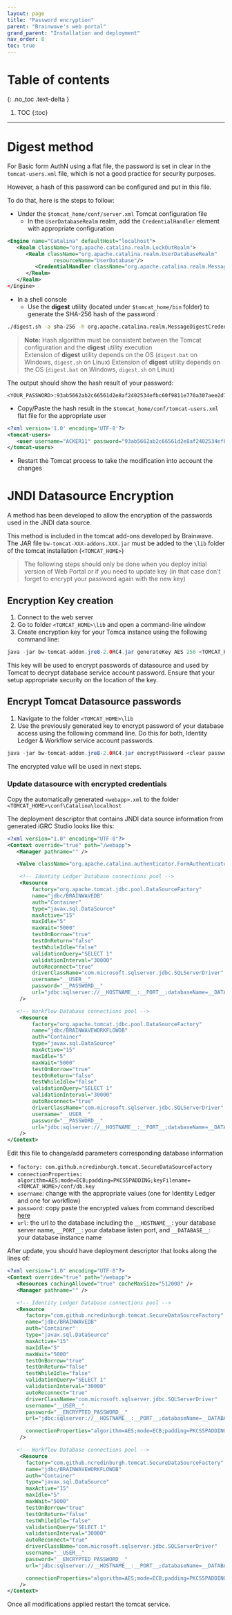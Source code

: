 ```yaml
---
layout: page
title: "Password encryption"
parent: "Brainwave's web portal"
grand_parent: "Installation and deployment"
nav_order: 8
toc: true
---
```


# Table of contents
{: .no_toc .text-delta }

1. TOC
{:toc}

---

# Digest method

For Basic form AuthN using a flat file, the password is set in clear in the `tomcat-users.xml` file, which is not a good practice for security purposes.

However, a hash of this password can be configured and put in this file.

To do that, here is the steps to follow:  
* Under the `$tomcat_home/conf/server.xml` Tomcat configuration file    
    * In the `UserDatabaseRealm` realm, add the `CredentialHandler` element with appropriate configuration  

```xml
<Engine name="Catalina" defaultHost="localhost">
   <Realm className="org.apache.catalina.realm.LockOutRealm">
      <Realm className="org.apache.catalina.realm.UserDatabaseRealm"
               resourceName="UserDatabase"/>
         <CredentialHandler className="org.apache.catalina.realm.MessageDigestCredentialHandler" algorithm="sha-256"/>
      </Realm>
   </Realm>
</Engine>
```

* In a shell console
    * Use the **digest** utility (located under `$tomcat_home/bin` folder) to generate the SHA-256 hash of the password :  

```bash
./digest.sh -a sha-256 -h org.apache.catalina.realm.MessageDigestCredentialHandler <YOUR_PASSWORD>
```

> **Note:**
> Hash algorithm must be consistent between the Tomcat configuration and the **digest** utility execution   
> Extension of **digest** utility depends on the OS (`digest.bat` on Windows, `digest.sh` on Linux)
> Extension of **digest** utility depends on the OS (`digest.bat` on Windows, `digest.sh` on Linux)

The output should show the hash result of your password:  

```
<YOUR_PASSWORD>:93ab5662ab2c66561d2e8af2402534efbc60f9811e770a307aee2d7684767881$1$aa0b6c1be9d8b1b86a60dbef5e0440f3f41a7872681303504d95baa446577096
```

* Copy/Paste the hash result in the `$tomcat_home/conf/tomcat-users.xml` flat file for the appropriate user  

```xml
<?xml version='1.0' encoding='UTF-8'?>
<tomcat-users>
   <user username="ACKER11" password="93ab5662ab2c66561d2e8af2402534efbc60f9811e770a307aee2d7684767881$1$aa0b6c1be9d8b1b86a60dbef5e0440f3f41a7872681303504d95baa446577096" roles="user,igrc_administrator"/>
</tomcat-users>
```

* Restart the Tomcat process to take the modification into account the changes

# JNDI Datasource Encryption

A method has been developed to allow the encryption of the passwords used in the JNDI data source.  

This method is included in the tomcat add-ons developed by Brainwave. The JAR file `bw-tomcat-XXX-addons.XXX.jar` must be added to the `\lib` folder of the tomcat installation (`<TOMCAT_HOME>`) 

> The following steps should only be done when you deploy initial version of Web Portal or if you need to update key (in that case don’t forget to encrypt your password again with the new key)

## Encryption Key creation 

1.	Connect to the web server 
2.	Go to folder `<TOMCAT_HOME>\lib` and open a command-line window
3.	Create encryption key for your Tomca instance using the following command line:

```java
java -jar bw-tomcat-addon.jre8-2.0RC4.jar generateKey AES 256 <TOMCAT_HOME>\conf\db.key
```

This key will be used to encrypt passwords of datasource and used by Tomcat to decrypt database service account password. Ensure that your setup appropriate security on the location of the key.


## Encrypt Tomcat Datasource passwords

1.	Navigate to the folder `<TOMCAT_HOME>\lib`
2.	Use the previously generated key to encrypt password of your database access using the following command line. Do this for both, Identity Ledger & Workflow service account passwords.

```java
java -jar bw-tomcat-addon.jre8-2.0RC4.jar encryptPassword <clear password> AES ECB PKCS5PADDING <TOMCAT_HOME>\conf\db.key
```

The encrypted value will be used in next steps.

### Update datasource with encrypted credentials

Copy the automatically generated `<webapp>.xml` to the folder `<TOMCAT_HOME>\conf\Catalina\localhost`


The deployment descriptor that contains JNDI data source information from generated iGRC Studio looks like this:

```xml
<?xml version="1.0" encoding="UTF-8"?>
<Context override="true" path="/webapp">
   <Manager pathname="" />

   <Valve className="org.apache.catalina.authenticator.FormAuthenticator" landingPage="/portal" characterEncoding="UTF-8" />

    <!-- Identity Ledger Database connections pool -->
    <Resource
        factory="org.apache.tomcat.jdbc.pool.DataSourceFactory"
        name="jdbc/BRAINWAVEDB"
        auth="Container"
        type="javax.sql.DataSource"
        maxActive="15"
        maxIdle="5"
        maxWait="5000"
        testOnBorrow="true"
        testOnReturn="false"
        testWhileIdle="false"
        validationQuery="SELECT 1"
        validationInterval="30000"
        autoReconnect="true"
        driverClassName="com.microsoft.sqlserver.jdbc.SQLServerDriver"
        username="__USER__"
        password="__PASSWORD__"
        url="jdbc:sqlserver://__HOSTNAME__:__PORT__;databaseName=__DATABASE__"
    />

   <!-- Workflow Database connections pool -->
    <Resource
        factory="org.apache.tomcat.jdbc.pool.DataSourceFactory"
        name="jdbc/BRAINWAVEWORKFLOWDB"
        auth="Container"
        type="javax.sql.DataSource"
        maxActive="15"
        maxIdle="5"
        maxWait="5000"
        testOnBorrow="true"
        testOnReturn="false"
        testWhileIdle="false"
        validationQuery="SELECT 1"
        validationInterval="30000"
        autoReconnect="true"
        driverClassName="com.microsoft.sqlserver.jdbc.SQLServerDriver"
        username="__USER__"
        password="__PASSWORD__"
        url="jdbc:sqlserver://__HOSTNAME__:__PORT__;databaseName=__DATABASE__"
    />
</Context>
```

Edit this file to change/add parameters corresponding database information
* `factory: com.github.ncredinburgh.tomcat.SecureDataSourceFactory`
* `connectionProperties: algorithm=AES;mode=ECB;padding=PKCS5PADDING;keyFilename=<TOMCAT_HOME>/conf/db.key`
* `username`: change with the appropriate values (one for Identity Ledger and one for workflow)
* `password`: copy paste the encrypted values from command described [here](#encrypt-tomcat-datasource-passwords)
* `url`: the url to the database including the `__HOSTNAME__`: your database server name, `__PORT__`: your database listen port, and `__DATABASE__`: your database instance name

After update, you should have deployment descriptor that looks along the lines of:

```xml
<?xml version="1.0" encoding="UTF-8"?>
<Context override="true" path="/webapp">
   <Resources cachingAllowed="true" cacheMaxSize="512000" />
   <Manager pathname="" />

   <!-- Identity Ledger Database connections pool -->
   <Resource
      factory="com.github.ncredinburgh.tomcat.SecureDataSourceFactory"
      name="jdbc/BRAINWAVEDB"
      auth="Container"
      type="javax.sql.DataSource"
      maxActive="15"
      maxIdle="5"
      maxWait="5000"
      testOnBorrow="true"
      testOnReturn="false"
      testWhileIdle="false"
      validationQuery="SELECT 1"
      validationInterval="30000"
      autoReconnect="true"
      driverClassName="com.microsoft.sqlserver.jdbc.SQLServerDriver"
      username="__USER__"
      password="__ENCRYPTED_PASSWORD__"
      url="jdbc:sqlserver://__HOSTNAME__:__PORT__;databaseName=__DATABASE__"

      connectionProperties="algorithm=AES;mode=ECB;padding=PKCS5PADDING;keyFilename=<TOMCAT_HOME>/conf/db.key"
    />

   <!-- Workflow Database connections pool -->
    <Resource
      factory="com.github.ncredinburgh.tomcat.SecureDataSourceFactory"
      name="jdbc/BRAINWAVEWORKFLOWDB"
      auth="Container"
      type="javax.sql.DataSource"
      maxActive="15"
      maxIdle="5"
      maxWait="5000"
      testOnBorrow="true"
      testOnReturn="false"
      testWhileIdle="false"
      validationQuery="SELECT 1"
      validationInterval="30000"
      autoReconnect="true"
      driverClassName="com.microsoft.sqlserver.jdbc.SQLServerDriver"
      username="__USER__"
      password="__ENCRYPTED_PASSWORD__"
      url="jdbc:sqlserver://__HOSTNAME__:__PORT__;databaseName=__DATABASE__"

      connectionProperties="algorithm=AES;mode=ECB;padding=PKCS5PADDING;keyFilename=<TOMCAT_HOME>/conf/db.key"
    />   
</Context>
```

Once all modifications applied restart the tomcat service.